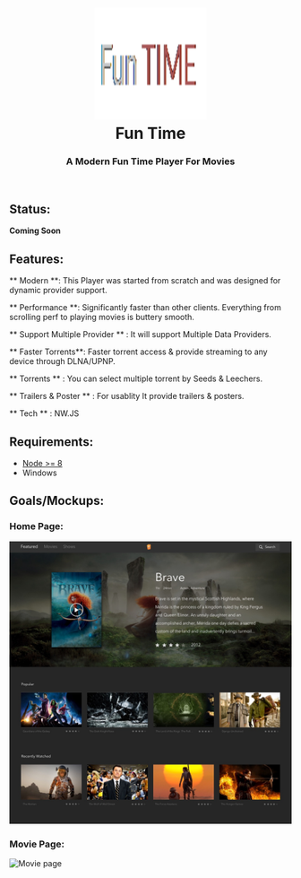 <h1 align="center">
  <img height="200" width="200" src="resources/background.png" alt="logo" />
  <br />
  Fun Time
</h1>

<h3 align="center">A Modern Fun Time Player For Movies</h3>


<br />

## Status:

**Coming Soon**


## Features:

** Modern **: This Player was started from scratch and was designed for dynamic provider support.

** Performance **: Significantly faster than other clients. Everything from scrolling perf to playing movies is buttery smooth.

** Support Multiple Provider ** : It will support Multiple Data Providers.

** Faster Torrents**: Faster torrent access & provide streaming to any device through DLNA/UPNP.

** Torrents ** : You can select multiple torrent by Seeds & Leechers.

** Trailers & Poster ** : For usablity It provide trailers & posters.
 
** Tech ** : NW.JS

## Requirements:

* [Node >= 8](https://nodejs.org)
* Windows

## Goals/Mockups:

### Home Page:
![Home Page](https://github.com/amilajack/popcorn-time-desktop-design/raw/master/Desktop.jpg)

### Movie Page:
![Movie page](https://raw.github.com/amilajack/popcorn-time-desktop/master/images/movie-page.jpg)
